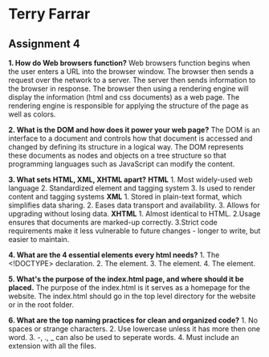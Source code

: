 # Terry Farrar

## Assignment 4

**1. How do Web browsers function?**
    Web browsers function begins when the user enters a URL into the browser window.  The browser then  sends a request over the network to a server.  The server then sends information to the browser in response.  The browser then using a rendering engine will display the information (html and css documents) as a web page. The rendering engine is responsible for applying the structure of the page as well as colors. 

**2. What is the DOM and how does it power your web page?**
       The DOM is an interface to a document and controls how that document is accessed and changed by defining its structure in a logical way. The DOM represents these documents as nodes and objects on a tree structure so that programming languages such as JavaScript can modify the content.

**3. What sets HTML, XML, XHTML apart?**
    **HTML**
        1. Most widely-used web language
        2. Standardized element and tagging system
        3. Is used to render content and tagging systems
**XML**
        1. Stored in plain-text format, which simplifies data sharing.
        2. Eases data transport and availability.
        3. Allows for upgrading without losing data.
**XHTML**
        1. Almost identical to HTML.
        2.Usage ensures that documents are marked-up correctly.
        3.Strict code requirements make it less vulnerable to future changes - longer to write, but easier to maintain.

**4. What are the 4 essential elements every html needs?**
        1. The <!DOCTYPE> declaration.
        2. The <root> element.
        3. The <head> element.
        4. The <body> element.

**5. What's the purpose of the index.html page, and where should it be placed.**
    The purpose of the index.html is it serves as a homepage for the website. The index.html should go in the top level directory for the website or in the root folder.

**6. What are the top naming practices for clean and organized code?**
    1. No spaces or strange characters.
    2. Use lowercase unless it has more then one word.
    3. -, ., _ can also be used to seperate words.
    4. Must include an extension with all the files.
        